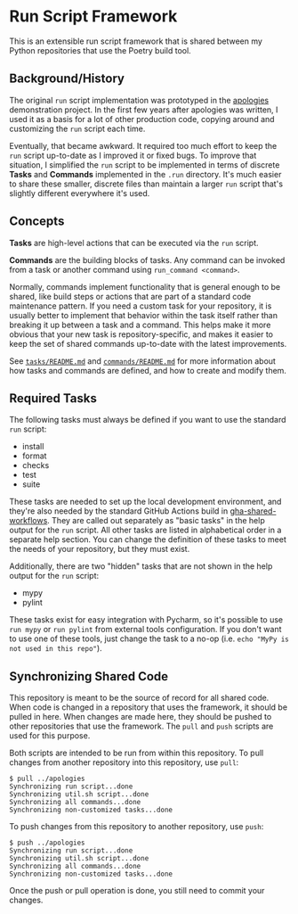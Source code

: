# Run Script Framework

This is an extensible run script framework that is shared between my Python
repositories that use the Poetry build tool.

## Background/History

The original `run` script implementation was prototyped in the
[apologies](https://github.com/pronovic/apologies) demonstration project.  In
the first few years after apologies was written, I used it as a basis for a lot
of other production code, copying around and customizing the `run` script each
time.

Eventually, that became awkward.  It required too much effort to keep the `run`
script up-to-date as I improved it or fixed bugs.  To improve that situation, I
simplified the `run` script to be implemented in terms of discrete **Tasks**
and **Commands** implemented in the `.run` directory.  It's much easier to
share these smaller, discrete files than maintain a larger `run` script that's
slightly different everywhere it's used.

## Concepts

**Tasks** are high-level actions that can be executed via the `run` script.

**Commands** are the building blocks of tasks.  Any command can be invoked from
a task or another command using `run_command <command>`.

Normally, commands implement functionality that is general enough to be shared,
like build steps or actions that are part of a standard code maintenance
pattern.  If you need a custom task for your repository, it is usually better
to implement that behavior within the task itself rather than breaking it up
between a task and a command.  This helps make it more obvious that your new
task is repository-specific, and makes it easier to keep the set of shared
commands up-to-date with the latest improvements.

See [`tasks/README.md`](tasks/README.md) and [`commands/README.md`](commands/README.md) for
more information about how tasks and commands are defined, and how to create and modify them.

## Required Tasks

The following tasks must always be defined if you want to use the standard
`run` script:

- install
- format
- checks
- test
- suite

These tasks are needed to set up the local development environment, and they're
also needed by the standard GitHub Actions build in [gha-shared-workflows](https://github.com/pronovic/gha-shared-workflows/blob/master/.github/workflows/poetry-build-and-test.yml).  They 
are called out separately as "basic tasks" in the help output for the `run`
script.  All other tasks are listed in alphabetical order in a separate help
section.  You can change the definition of these tasks to meet the needs of
your repository, but they must exist.

Additionally, there are two "hidden" tasks that are not shown in the help
output for the `run` script:

- mypy
- pylint

These tasks exist for easy integration with Pycharm, so it's possible to use
`run mypy` or `run pylint` from external tools configuration.  If you don't
want to use one of these tools, just change the task to a no-op (i.e. `echo
"MyPy is not used in this repo"`).

## Synchronizing Shared Code

This repository is meant to be the source of record for all shared code.  When
code is changed in a repository that uses the framework, it should be pulled in
here.  When changes are made here, they should be pushed to other repositories
that use the framework.  The `pull` and `push` scripts are used for this
purpose.

Both scripts are intended to be run from within this repository.  To pull
changes from another repository into this repository, use `pull`:

```
$ pull ../apologies
Synchronizing run script...done
Synchronizing util.sh script...done
Synchronizing all commands...done
Synchronizing non-customized tasks...done
```

To push changes from this repository to another repository, use `push`:

```
$ push ../apologies
Synchronizing run script...done
Synchronizing util.sh script...done
Synchronizing all commands...done
Synchronizing non-customized tasks...done
```

Once the push or pull operation is done, you still need to commit your changes.

